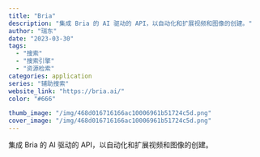 ```yaml
---
title: "Bria"
description: "集成 Bria 的 AI 驱动的 API，以自动化和扩展视频和图像的创建。"
author: "瑞东"
date: "2023-03-30"
tags:
  - "搜索"
  - "搜索引擎"
  - "资源检索"
categories: application
series: "辅助搜索"
website_link: "https://bria.ai/"
color: "#666"

thumb_image: "/img/468d016716166ac10006961b51724c5d.png"
cover_image: "/img/468d016716166ac10006961b51724c5d.png"
---
```


集成 Bria 的 AI 驱动的 API，以自动化和扩展视频和图像的创建。